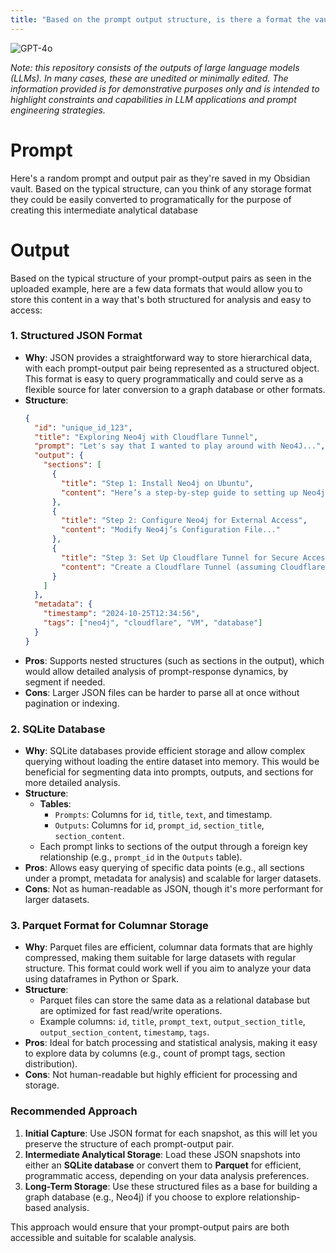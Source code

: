 ```yaml
---
title: "Based on the prompt output structure, is there a format the vault could be converted to easily"
---
```

![GPT-4o](https://img.shields.io/badge/GPT--4o-3333FF?style=for-the-badge&logo=openai&logoColor=white)



*Note: this repository consists of the outputs of large language models (LLMs). In many cases, these are unedited or minimally edited. The information provided is for demonstrative purposes only and is intended to highlight constraints and capabilities in LLM applications and prompt engineering strategies.*


# Prompt

Here's a random prompt and output pair as they're saved in my Obsidian vault. Based on the typical structure, can you think of any storage format they could be easily converted to programatically for the purpose of creating this intermediate analytical database

# Output

Based on the typical structure of your prompt-output pairs as seen in the uploaded example, here are a few data formats that would allow you to store this content in a way that's both structured for analysis and easy to access:

### 1. **Structured JSON Format**
   - **Why**: JSON provides a straightforward way to store hierarchical data, with each prompt-output pair being represented as a structured object. This format is easy to query programmatically and could serve as a flexible source for later conversion to a graph database or other formats.
   - **Structure**:
     ```json
     {
       "id": "unique_id_123",
       "title": "Exploring Neo4j with Cloudflare Tunnel",
       "prompt": "Let's say that I wanted to play around with Neo4J...",
       "output": {
         "sections": [
           {
             "title": "Step 1: Install Neo4j on Ubuntu",
             "content": "Here’s a step-by-step guide to setting up Neo4j on your Ubuntu VM..."
           },
           {
             "title": "Step 2: Configure Neo4j for External Access",
             "content": "Modify Neo4j’s Configuration File..."
           },
           {
             "title": "Step 3: Set Up Cloudflare Tunnel for Secure Access",
             "content": "Create a Cloudflare Tunnel (assuming Cloudflare Tunnel is already installed...)"
           }
         ]
       },
       "metadata": {
         "timestamp": "2024-10-25T12:34:56",
         "tags": ["neo4j", "cloudflare", "VM", "database"]
       }
     }
     ```
   - **Pros**: Supports nested structures (such as sections in the output), which would allow detailed analysis of prompt-response dynamics, by segment if needed.
   - **Cons**: Larger JSON files can be harder to parse all at once without pagination or indexing.

### 2. **SQLite Database**
   - **Why**: SQLite databases provide efficient storage and allow complex querying without loading the entire dataset into memory. This would be beneficial for segmenting data into prompts, outputs, and sections for more detailed analysis.
   - **Structure**:
     - **Tables**:
       - `Prompts`: Columns for `id`, `title`, `text`, and timestamp.
       - `Outputs`: Columns for `id`, `prompt_id`, `section_title`, `section_content`.
     - Each prompt links to sections of the output through a foreign key relationship (e.g., `prompt_id` in the `Outputs` table).
   - **Pros**: Allows easy querying of specific data points (e.g., all sections under a prompt, metadata for analysis) and scalable for larger datasets.
   - **Cons**: Not as human-readable as JSON, though it's more performant for larger datasets.

### 3. **Parquet Format for Columnar Storage**
   - **Why**: Parquet files are efficient, columnar data formats that are highly compressed, making them suitable for large datasets with regular structure. This format could work well if you aim to analyze your data using dataframes in Python or Spark.
   - **Structure**:
     - Parquet files can store the same data as a relational database but are optimized for fast read/write operations.
     - Example columns: `id`, `title`, `prompt_text`, `output_section_title`, `output_section_content`, `timestamp`, `tags`.
   - **Pros**: Ideal for batch processing and statistical analysis, making it easy to explore data by columns (e.g., count of prompt tags, section distribution).
   - **Cons**: Not human-readable but highly efficient for processing and storage.

### Recommended Approach
1. **Initial Capture**: Use JSON format for each snapshot, as this will let you preserve the structure of each prompt-output pair.
2. **Intermediate Analytical Storage**: Load these JSON snapshots into either an **SQLite database** or convert them to **Parquet** for efficient, programmatic access, depending on your data analysis preferences.
3. **Long-Term Storage**: Use these structured files as a base for building a graph database (e.g., Neo4j) if you choose to explore relationship-based analysis.

This approach would ensure that your prompt-output pairs are both accessible and suitable for scalable analysis.